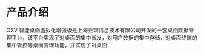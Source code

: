 # 产品介绍

OSV 智能桌面虚拟化增强版是上海云常信息技术有限公司开发的一套桌面数据管理平台，该平台实现了对桌面的集中派发，对用户数据的集中存储，对桌面终端的集中管控等桌面管理功能，并实现了对桌面

